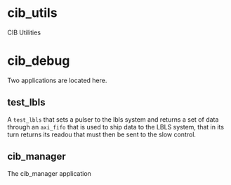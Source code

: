 # cib_utils
CIB Utilities

# cib_debug

Two applications are located here.

## test_lbls

 A `test_lbls` that sets a pulser to the lbls system and returns a set of data through an `axi_fifo` that is used to ship data to the LBLS system, that in its turn returns its readou that must then be sent to the slow control.

## cib_manager

The cib_manager application 